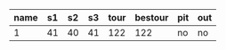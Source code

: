 name|s1|s2|s3|tour|bestour|pit|out
----|--|--|--|----|-------|---|---
1  |41|40|41|122 |122    |no |no 
